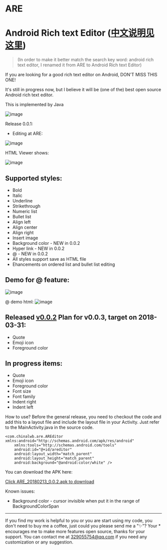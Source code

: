 # ARE
Android Rich text Editor ([中文说明见这里](https://github.com/chinalwb/Android-Rich-text-Editor/blob/master/README-zh.md))
===================
> (In order to make it better match the search key word: android rich text editor, I renamed it from ARE to Android Rich text Editor)

If you are looking for a good rich text editor on Android, DON'T MISS THIS ONE!

It's still in progress now, but I believe it will be (one of the) best open source Android rich text editor.

This is implemented by Java

 ![image](https://github.com/chinalwb/are/blob/master/ARE/demo/demo3.gif)
 
Release 0.0.1:
* Editing at ARE:

 ![image](https://github.com/chinalwb/are/blob/master/ARE/demo/ARE_editing.png)

 HTML Viewer shows:

 ![image](https://github.com/chinalwb/are/blob/master/ARE/demo/HTMLViewer.png)

Supported styles:
------------------
* Bold
* Italic
* Underline
* Strikethrough
* Numeric list
* Bullet list
* Align left
* Align center
* Align right
* Insert image
* Background color - NEW in 0.0.2
* Hyper link - NEW in 0.0.2
* @ - NEW in 0.0.2
* All styles support save as HTML file
* Ehancements on ordered list and bullet list editing

Demo for @ feature:
-----------------
 ![image](https://github.com/chinalwb/are/blob/master/ARE/demo/at_demo.gif)
 
@ demo html:
 ![image](https://github.com/chinalwb/are/blob/master/ARE/demo/at_demo_html.png)


Released [v0.0.2](https://github.com/chinalwb/are/releases/tag/v0.0.2) Plan for v0.0.3, target on 2018-03-31:
-----------------

* Quote
* Emoji icon
* Foreground color

In progress items:
-----------------
* Quote
* Emoji icon
* Foreground color
* Font size
* Font family
* Indent right
* Indent left


How to use?
Before the general release, you need to checkout the code and add this to a layout file and include the layout file in your Activity. Just refer to the MainActivity.java in the source code.
```
<com.chinalwb.are.AREditor xmlns:android="http://schemas.android.com/apk/res/android"
    xmlns:tools="http://schemas.android.com/tools"
    android:id="@+id/areditor"
    android:layout_width="match_parent"
    android:layout_height="match_parent"
    android:background="@android:color/white" />
```
You can download the APK here:

[Click ARE_20180213_0.0.2.apk to download](https://github.com/chinalwb/Android-Rich-text-Editor/releases/download/v0.0.2/ARE_20180213_0.0.2.apk)

Known issues:
* Background color - cursor invisible when put it in the range of BackgroundColorSpan
-------------------
If you find my work is helpful to you or you are start using my code, you don't need to buy me a coffee, just could you please send me a "✨"? Your * encourages me to make more features open source, thanks for your support.
You can contact me at 329055754@qq.com if you need any customization or any suggestion.
